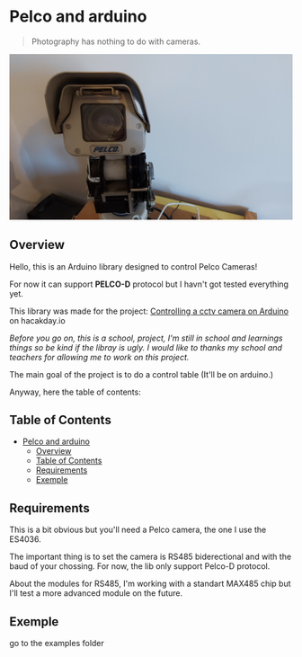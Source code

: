 # Pelco and arduino

> Photography has nothing to do with cameras.

![A Pelco Camera](the%20eye%20of%20sauron.jpg)

## Overview

Hello, this is an Arduino library designed to control Pelco Cameras!

For now it can support **PELCO-D** protocol but I havn't got tested everything yet.

This library was made for the project: [Controlling a cctv camera on Arduino](https://hackaday.io/project/183986-controlling-a-cctv-camera-with-arduino) on hacakday.io

*Before you go on, this is a school, project, I'm still in school and learnings things so be kind if the libray is ugly. I would like to thanks my school and teachers for allowing me to work on this project.*

The main goal of the project is to do a control table (It'll be on arduino.)

Anyway, here the table of contents:

## Table of Contents
- [Pelco and arduino](#pelco-and-arduino)
  - [Overview](#overview)
  - [Table of Contents](#table-of-contents)
  - [Requirements](#requirements)
  - [Exemple](#exemple)


## Requirements

This is a bit obvious but you'll need a Pelco camera, the one I use the ES4036.

The important thing is to set the camera is RS485 biderectional and with the baud of your chossing. For now, the lib only support Pelco-D protocol.

About the modules for RS485, I'm working with a standart MAX485 chip but I'll test a more advanced module on the future.

## Exemple

go to the examples folder